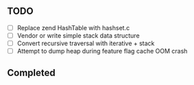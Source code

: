 ## TODO
- [ ] Replace zend HashTable with hashset.c
- [ ] Vendor or write simple stack data structure
- [ ] Convert recursive traversal with iterative + stack
- [ ] Attempt to dump heap during feature flag cache OOM crash

## Completed

